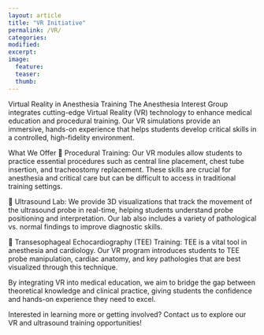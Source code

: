```yaml
---
layout: article
title: "VR Initiative"
permalink: /VR/
categories: 
modified:
excerpt:
image:
  feature:
  teaser:
  thumb:
---
```



Virtual Reality in Anesthesia Training
The Anesthesia Interest Group integrates cutting-edge Virtual Reality (VR) technology to enhance medical education and procedural training. Our VR simulations provide an immersive, hands-on experience that helps students develop critical skills in a controlled, high-fidelity environment.

What We Offer
🔹 Procedural Training: Our VR modules allow students to practice essential procedures such as central line placement, chest tube insertion, and tracheostomy replacement. These skills are crucial for anesthesia and critical care but can be difficult to access in traditional training settings.

🔹 Ultrasound Lab: We provide 3D visualizations that track the movement of the ultrasound probe in real-time, helping students understand probe positioning and interpretation. Our lab also includes a variety of pathological vs. normal findings to improve diagnostic skills.

🔹 Transesophageal Echocardiography (TEE) Training: TEE is a vital tool in anesthesia and cardiology. Our VR program introduces students to TEE probe manipulation, cardiac anatomy, and key pathologies that are best visualized through this technique.

By integrating VR into medical education, we aim to bridge the gap between theoretical knowledge and clinical practice, giving students the confidence and hands-on experience they need to excel.

Interested in learning more or getting involved? Contact us to explore our VR and ultrasound training opportunities!

